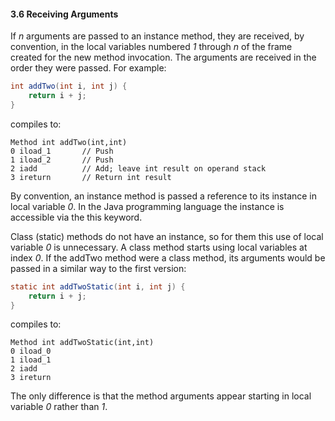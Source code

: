 #### 3.6 **Receiving Arguments** 

If *n* arguments are passed to an instance method, they are received, by convention, in the local variables numbered *1* through *n* of the frame created for the new method invocation. The arguments are received in the order they were passed. For example: 

```java
int addTwo(int i, int j) {
	return i + j;
}
```

compiles to: 

```
Method int addTwo(int,int)
0 iload_1		// Push
1 iload_2		// Push
2 iadd			// Add; leave int result on operand stack
3 ireturn		// Return int result
```

By convention, an instance method is passed a reference to its instance in local variable *0*. In the Java programming language the instance is accessible via the this keyword. 

Class (static) methods do not have an instance, so for them this use of local variable *0* is unnecessary. A class method starts using local variables at index *0*. If the addTwo method were a class method, its arguments would be passed in a similar way to the first version: 

```java
static int addTwoStatic(int i, int j) {
	return i + j;
}
```

compiles to: 

```
Method int addTwoStatic(int,int) 
0 iload_0
1 iload_1
2 iadd
3 ireturn
```

The only difference is that the method arguments appear starting in local variable *0* rather than *1*. 